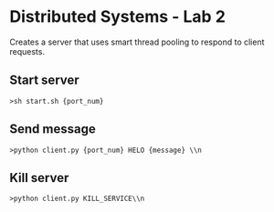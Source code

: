 Distributed Systems - Lab 2
=====

Creates a server that uses smart thread pooling to respond to client requests.

## Start server
    >sh start.sh {port_num}

## Send message
    >python client.py {port_num} HELO {message} \\n

## Kill server
    >python client.py KILL_SERVICE\\n